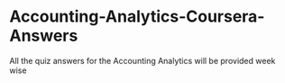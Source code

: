 # Accounting-Analytics-Coursera-Answers
All the quiz answers for the Accounting Analytics will be provided week wise
